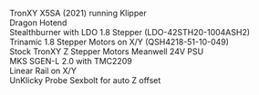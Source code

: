 TronXY X5SA (2021) running Klipper  
Dragon Hotend  
Stealthburner with LDO 1.8 Stepper (LDO-42STH20-1004ASH2)  
Trinamic 1.8 Stepper Motors on X/Y (QSH4218-51-10-049)  
Stock TronXY Z Stepper Motors
Meanwell 24V PSU  
MKS SGEN-L 2.0 with TMC2209  
Linear Rail on X/Y  
UnKlicky Probe
Sexbolt for auto Z offset
